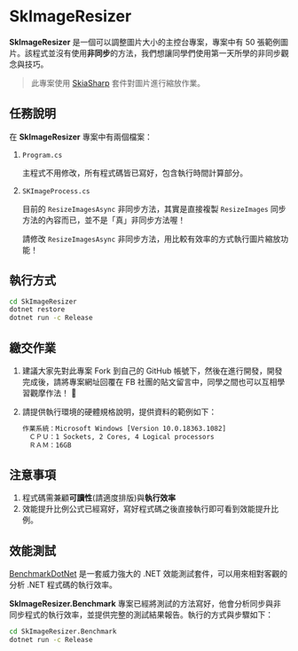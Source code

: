 # SkImageResizer

**SkImageResizer** 是一個可以調整圖片大小的主控台專案，專案中有 50 張範例圖片。該程式並沒有使用**非同步**的方法，我們想讓同學們使用第一天所學的非同步觀念與技巧。

> 此專案使用 [SkiaSharp](https://github.com/mono/SkiaSharp) 套件對圖片進行縮放作業。

## 任務說明

在 **SkImageResizer** 專案中有兩個檔案：

1. `Program.cs`

    主程式不用修改，所有程式碼皆已寫好，包含執行時間計算部分。

2. `SKImageProcess.cs`

    目前的 `ResizeImagesAsync` 非同步方法，其實是直接複製 `ResizeImages` 同步方法的內容而已，並不是「真」非同步方法喔！

    請修改 `ResizeImagesAsync` 非同步方法，用比較有效率的方式執行圖片縮放功能！

## 執行方式

```sh
cd SkImageResizer
dotnet restore
dotnet run -c Release
```

## 繳交作業

1. 建議大家先對此專案 Fork 到自己的 GitHub 帳號下，然後在進行開發，開發完成後，請將專案網址回覆在 FB 社團的貼文留言中，同學之間也可以互相學習觀摩作法！ 🙂

2. 請提供執行環境的硬體規格說明，提供資料的範例如下：

    ```txt
    作業系統：Microsoft Windows [Version 10.0.18363.1082]
    　ＣＰＵ：1 Sockets, 2 Cores, 4 Logical processors
    　ＲＡＭ：16GB
    ```

## 注意事項

1. 程式碼需兼顧**可讀性**(請適度排版)與**執行效率**
2. 效能提升比例公式已經寫好，寫好程式碼之後直接執行即可看到效能提升比例。

## 效能測試

[BenchmarkDotNet](https://benchmarkdotnet.org/) 是一套威力強大的 .NET 效能測試套件，可以用來相對客觀的分析 .NET 程式碼的執行效率。

**SkImageResizer.Benchmark** 專案已經將測試的方法寫好，他會分析同步與非同步程式的執行效率，並提供完整的測試結果報告。執行的方式與步驟如下：

```sh
cd SkImageResizer.Benchmark
dotnet run -c Release
```
